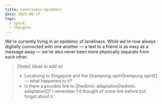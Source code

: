 ```yaml
---
title: Loneliness epidemic
date: 2025-06-17
tags:
  - spark
  - thoughts
---
```

We're currently living in an epidemic of loneliness. While we're now always digitally connected with one another — a text to a friend is as easy as a message away — we've also never been more physically separate from each other.

> [!todo] Ideas to add on
> 
> - Localising to Singapore and the [[kampung-spirit|kampung spirit]] — what happened to it?
> - Is there a possible link to [[hedonic-adaptation|hedonic adaptation]]? I remember I'd thought of some link before but forgot about it